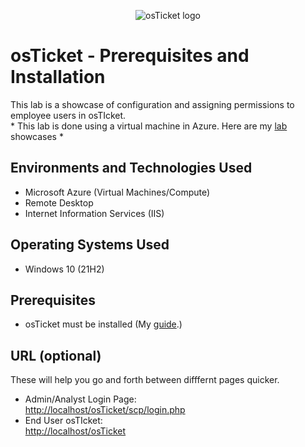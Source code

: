 <p align="center">
<img src="https://i.imgur.com/Clzj7Xs.png" alt="osTicket logo"/>
</p>

<h1>osTicket - Prerequisites and Installation</h1>
This lab is a showcase of configuration and assigning permissions to employee users in osTIcket.<br/>
* This lab is done using a virtual machine in Azure. Here are my <a href="google.com" styl>lab</a> showcases *

<h2>Environments and Technologies Used</h2>

- Microsoft Azure (Virtual Machines/Compute)
- Remote Desktop
- Internet Information Services (IIS)

<h2>Operating Systems Used </h2>

- Windows 10</b> (21H2)

<h2>Prerequisites</h2>

- osTicket must be installed (My <a href="https://github.com/tonideeprai/osticket-prereqs">guide</a>.)

<h2>URL (optional)</h2>

These will help you go and forth between difffernt pages quicker.<br>
- Admin/Analyst Login Page:<br>
<a href="http://localhost/osTicket/scp/login.php">http://localhost/osTicket/scp/login.php</a>
- End User osTIcket:<br>
<a href="http://localhost/osTicket">http://localhost/osTicket</a>
